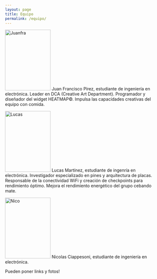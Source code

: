 ```yaml
---
layout: page
title: Equipo
permalink: /equipo/
---
```

 <style>

img {
    width: 150px;
    height: 200px;
}
</style>

![Juanfra](/assets/Juanfra.jpg) Juan Francisco Pírez, estudiante de ingeniería en electrónica. Leader en DCA (Creative Art Department). Programador y diseñador del widget HEATMAP©. Impulsa las capacidades creativas del equipo con comida.

![Lucas](/assets/Lucas.jpg) Lucas Martínez, estudiante de ingenría en electrónica. Investigador especializado en pines y arquitectura de placas. Responsable de la conectividad WiFi y creación de checkpoints para rendimiento óptimo. Mejora el rendimiento energético del grupo cebando mate.

![Nico](/assets/Nico.jpg) Nicolas Ciappesoni, estudiante de ingeniería en electrónica.

Pueden poner links y fotos!
